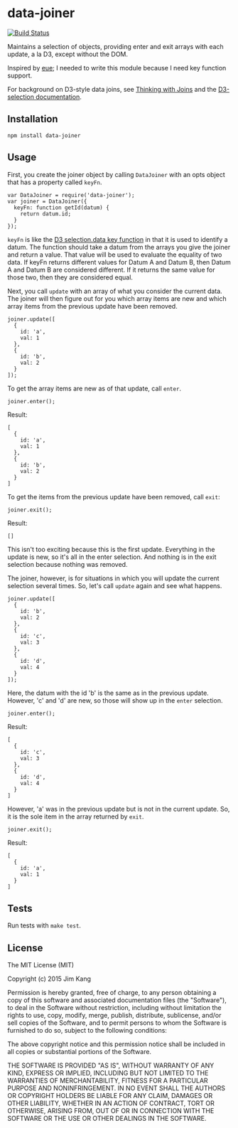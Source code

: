 data-joiner
===========

[![Build Status](https://travis-ci.org/jimkang/data-joiner.svg?branch=master)](https://travis-ci.org/jimkang/data-joiner)

Maintains a selection of objects, providing enter and exit arrays with each update, a la D3, except without the DOM.

Inspired by [eue](https://github.com/hughsk/eue); I needed to write this module because I need key function support.

For background on D3-style data joins, see [Thinking with Joins](http://bost.ocks.org/mike/join/) and the [D3-selection documentation](https://github.com/mbostock/d3/wiki/Selections).

Installation
------------

    npm install data-joiner

Usage
-----

First, you create the joiner object by calling `DataJoiner` with an opts object that has a property called `keyFn`.

    var DataJoiner = require('data-joiner');
    var joiner = DataJoiner({
      keyFn: function getId(datum) {
        return datum.id;
      }
    });

`keyFn` is like the [D3 selection.data key function](https://github.com/mbostock/d3/wiki/Selections#data) in that it is used to identify a datum. The function should take a datum from the arrays you give the joiner and return a value. That value will be used to evaluate the equality of two data. If keyFn returns different values for Datum A and Datum B, then Datum A and Datum B are considered different. If it returns the same value for those two, then they are considered equal.

Next, you call `update` with an array of what you consider the current data. The joiner will then figure out for you which array items are new and which array items from the previous update have been removed.

    joiner.update([
      {
        id: 'a',
        val: 1
      },
      {
        id: 'b',
        val: 2
      }
    ]);

To get the array items are new as of that update, call `enter`.

    joiner.enter();

Result:

    [
      {
        id: 'a',
        val: 1
      },
      {
        id: 'b',
        val: 2
      }
    ]

To get the items from the previous update have been removed, call `exit`:

    joiner.exit();

Result:

    []

This isn't too exciting because this is the first update. Everything in the update is new, so it's all in the enter selection. And nothing is in the exit selection because nothing was removed.

The joiner, however, is for situations in which you will update the current selection several times. So, let's call `update` again and see what happens.

    joiner.update([
      {
        id: 'b',
        val: 2
      },
      {
        id: 'c',
        val: 3
      },
      {
        id: 'd',
        val: 4
      }
    ]);

Here, the datum with the id 'b' is the same as in the previous update. However, 'c' and 'd' are new, so those will show up in the `enter` selection.

    joiner.enter();

Result:

    [
      {
        id: 'c',
        val: 3
      },
      {
        id: 'd',
        val: 4
      }
    ]

However, 'a' was in the previous update but is not in the current update. So, it is the sole item in the array returned by `exit`.

    joiner.exit();

Result:

    [
      {
        id: 'a',
        val: 1
      }
    ]

Tests
-----

Run tests with `make test`.

License
-------

The MIT License (MIT)

Copyright (c) 2015 Jim Kang

Permission is hereby granted, free of charge, to any person obtaining a copy
of this software and associated documentation files (the "Software"), to deal
in the Software without restriction, including without limitation the rights
to use, copy, modify, merge, publish, distribute, sublicense, and/or sell
copies of the Software, and to permit persons to whom the Software is
furnished to do so, subject to the following conditions:

The above copyright notice and this permission notice shall be included in
all copies or substantial portions of the Software.

THE SOFTWARE IS PROVIDED "AS IS", WITHOUT WARRANTY OF ANY KIND, EXPRESS OR
IMPLIED, INCLUDING BUT NOT LIMITED TO THE WARRANTIES OF MERCHANTABILITY,
FITNESS FOR A PARTICULAR PURPOSE AND NONINFRINGEMENT. IN NO EVENT SHALL THE
AUTHORS OR COPYRIGHT HOLDERS BE LIABLE FOR ANY CLAIM, DAMAGES OR OTHER
LIABILITY, WHETHER IN AN ACTION OF CONTRACT, TORT OR OTHERWISE, ARISING FROM,
OUT OF OR IN CONNECTION WITH THE SOFTWARE OR THE USE OR OTHER DEALINGS IN
THE SOFTWARE.
